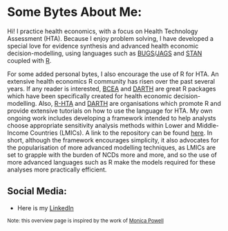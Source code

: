 # Some Bytes About Me:
Hi! I practice health economics, with a focus on Health Technology Assessment (HTA). Because I enjoy problem solving, I have developed a special love for evidence synthesis and advanced health economic decision-modelling, using languages such as [BUGS](https://en.wikipedia.org/wiki/OpenBUGS)/[JAGS](https://en.wikipedia.org/wiki/Just_another_Gibbs_sampler) and [STAN](https://en.wikipedia.org/wiki/Stan_(software)) coupled with [R](https://en.wikipedia.org/wiki/R_(programming_language)).

For some added personal bytes, I also encourage the use of R for HTA. An extensive health economics R community has risen over the past several years. If any reader is interested, [BCEA](https://github.com/giabaio/BCEA) and [DARTH](https://github.com/DARTH-git) are great R packages which have been specifically  created for health economic decision-modelling. Also, [R-HTA](https://r-hta.org/) and [DARTH](https://darthworkgroup.com/) are organisations which promote R and provide extensive tutorials on how to use the language for HTA. My own ongoing work includes developing a framework intended to help analysts choose appropriate sensitivity analysis methods within Lower and Middle-Income Countries (LMICs). A link to the repository can be found [here](https://github.com/jSoboil/Dissertation). In short, although the framework encourages simplicity, it also advocates for the popularisation of more advanced modelling techniques, as LMICs are set to grapple with the burden of NCDs more and more, and so the use of more advanced languages such as R make the models required for these analyses more practically efficient.

##  Social Media:
- Here is my [LinkedIn](https://www.linkedin.com/in/joshua-soboil-067351172/)</a>

<sup>Note: this overview page is inspired by the work of [Monica Powell](https://github.com/M0nica)</sup>

